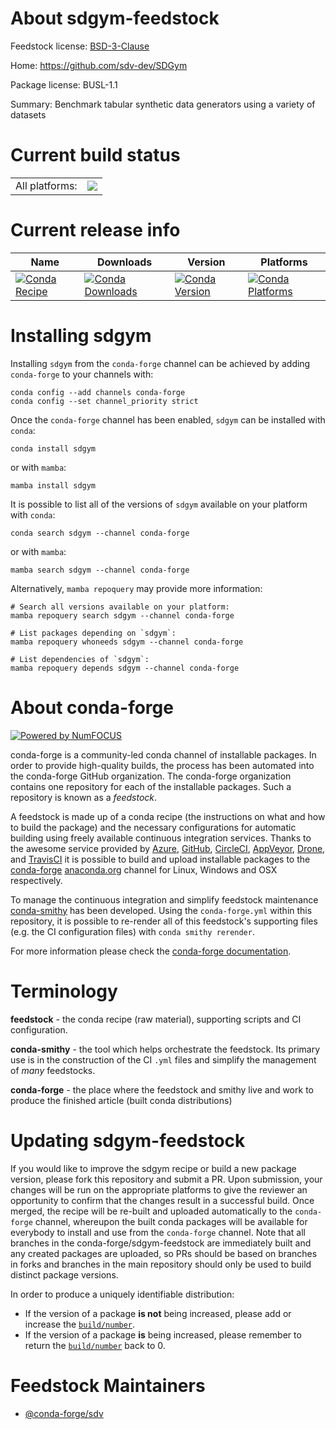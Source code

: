 About sdgym-feedstock
=====================

Feedstock license: [BSD-3-Clause](https://github.com/conda-forge/sdgym-feedstock/blob/main/LICENSE.txt)

Home: https://github.com/sdv-dev/SDGym

Package license: BUSL-1.1

Summary: Benchmark tabular synthetic data generators using a variety of datasets

Current build status
====================


<table><tr><td>All platforms:</td>
    <td>
      <a href="https://dev.azure.com/conda-forge/feedstock-builds/_build/latest?definitionId=18620&branchName=main">
        <img src="https://dev.azure.com/conda-forge/feedstock-builds/_apis/build/status/sdgym-feedstock?branchName=main">
      </a>
    </td>
  </tr>
</table>

Current release info
====================

| Name | Downloads | Version | Platforms |
| --- | --- | --- | --- |
| [![Conda Recipe](https://img.shields.io/badge/recipe-sdgym-green.svg)](https://anaconda.org/conda-forge/sdgym) | [![Conda Downloads](https://img.shields.io/conda/dn/conda-forge/sdgym.svg)](https://anaconda.org/conda-forge/sdgym) | [![Conda Version](https://img.shields.io/conda/vn/conda-forge/sdgym.svg)](https://anaconda.org/conda-forge/sdgym) | [![Conda Platforms](https://img.shields.io/conda/pn/conda-forge/sdgym.svg)](https://anaconda.org/conda-forge/sdgym) |

Installing sdgym
================

Installing `sdgym` from the `conda-forge` channel can be achieved by adding `conda-forge` to your channels with:

```
conda config --add channels conda-forge
conda config --set channel_priority strict
```

Once the `conda-forge` channel has been enabled, `sdgym` can be installed with `conda`:

```
conda install sdgym
```

or with `mamba`:

```
mamba install sdgym
```

It is possible to list all of the versions of `sdgym` available on your platform with `conda`:

```
conda search sdgym --channel conda-forge
```

or with `mamba`:

```
mamba search sdgym --channel conda-forge
```

Alternatively, `mamba repoquery` may provide more information:

```
# Search all versions available on your platform:
mamba repoquery search sdgym --channel conda-forge

# List packages depending on `sdgym`:
mamba repoquery whoneeds sdgym --channel conda-forge

# List dependencies of `sdgym`:
mamba repoquery depends sdgym --channel conda-forge
```


About conda-forge
=================

[![Powered by
NumFOCUS](https://img.shields.io/badge/powered%20by-NumFOCUS-orange.svg?style=flat&colorA=E1523D&colorB=007D8A)](https://numfocus.org)

conda-forge is a community-led conda channel of installable packages.
In order to provide high-quality builds, the process has been automated into the
conda-forge GitHub organization. The conda-forge organization contains one repository
for each of the installable packages. Such a repository is known as a *feedstock*.

A feedstock is made up of a conda recipe (the instructions on what and how to build
the package) and the necessary configurations for automatic building using freely
available continuous integration services. Thanks to the awesome service provided by
[Azure](https://azure.microsoft.com/en-us/services/devops/), [GitHub](https://github.com/),
[CircleCI](https://circleci.com/), [AppVeyor](https://www.appveyor.com/),
[Drone](https://cloud.drone.io/welcome), and [TravisCI](https://travis-ci.com/)
it is possible to build and upload installable packages to the
[conda-forge](https://anaconda.org/conda-forge) [anaconda.org](https://anaconda.org/)
channel for Linux, Windows and OSX respectively.

To manage the continuous integration and simplify feedstock maintenance
[conda-smithy](https://github.com/conda-forge/conda-smithy) has been developed.
Using the ``conda-forge.yml`` within this repository, it is possible to re-render all of
this feedstock's supporting files (e.g. the CI configuration files) with ``conda smithy rerender``.

For more information please check the [conda-forge documentation](https://conda-forge.org/docs/).

Terminology
===========

**feedstock** - the conda recipe (raw material), supporting scripts and CI configuration.

**conda-smithy** - the tool which helps orchestrate the feedstock.
                   Its primary use is in the construction of the CI ``.yml`` files
                   and simplify the management of *many* feedstocks.

**conda-forge** - the place where the feedstock and smithy live and work to
                  produce the finished article (built conda distributions)


Updating sdgym-feedstock
========================

If you would like to improve the sdgym recipe or build a new
package version, please fork this repository and submit a PR. Upon submission,
your changes will be run on the appropriate platforms to give the reviewer an
opportunity to confirm that the changes result in a successful build. Once
merged, the recipe will be re-built and uploaded automatically to the
`conda-forge` channel, whereupon the built conda packages will be available for
everybody to install and use from the `conda-forge` channel.
Note that all branches in the conda-forge/sdgym-feedstock are
immediately built and any created packages are uploaded, so PRs should be based
on branches in forks and branches in the main repository should only be used to
build distinct package versions.

In order to produce a uniquely identifiable distribution:
 * If the version of a package **is not** being increased, please add or increase
   the [``build/number``](https://docs.conda.io/projects/conda-build/en/latest/resources/define-metadata.html#build-number-and-string).
 * If the version of a package **is** being increased, please remember to return
   the [``build/number``](https://docs.conda.io/projects/conda-build/en/latest/resources/define-metadata.html#build-number-and-string)
   back to 0.

Feedstock Maintainers
=====================

* [@conda-forge/sdv](https://github.com/orgs/conda-forge/teams/sdv/)

